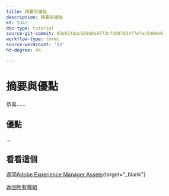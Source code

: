 ```yaml
---
title: 摘要與優點
description: 摘要與優點
kt: 5342
doc-type: tutorial
source-git-commit: 93e074dac589b0a8773cfd097d24f7efec5400e9
workflow-type: tm+mt
source-wordcount: '23'
ht-degree: 4%

---
```


# 摘要與優點

恭喜……

## 優點

...

## 看看這個

返回[Adobe Experience Manager Assets](./aemassets.md){target="_blank"}

[返回所有模組](../../../overview.md)
